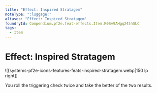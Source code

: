 ```yaml
---
title: "Effect: Inspired Stratagem"
noteType: ":luggage:"
aliases: "Effect: Inspired Stratagem"
foundryId: Compendium.pf2e.feat-effects.Item.K0Sv9AHgq245hSLC
tags:
  - Item
---
```


# Effect: Inspired Stratagem
![[systems-pf2e-icons-features-feats-inspired-stratagem.webp|150 lp right]]

You roll the triggering check twice and take the better of the two results.
